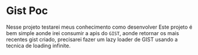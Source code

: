 # Gist Poc
Nesse projeto testarei meus conhecimento como desenvolver
Este projeto é bem simple aonde irei consumir a apis do `GIST`, 
aonde retornar os mais recentes gist criado, precisarei fazer um lazy loader de GIST usando 
a tecnica de loading infinite. 
